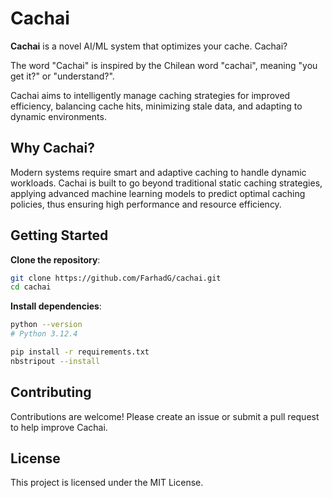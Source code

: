 # Cachai

**Cachai** is a novel AI/ML system that optimizes your cache. Cachai? 

The word "Cachai" is inspired by the Chilean word "cachai", meaning "you get it?" or "understand?".

Cachai aims to intelligently manage caching strategies for improved efficiency, balancing cache hits, minimizing stale data, and adapting to dynamic environments.

## Why Cachai?
Modern systems require smart and adaptive caching to handle dynamic workloads. Cachai is built to go beyond traditional static caching strategies, applying advanced machine learning models to predict optimal caching policies, thus ensuring high performance and resource efficiency.

## Getting Started

**Clone the repository**:
```sh
git clone https://github.com/FarhadG/cachai.git
cd cachai
```

**Install dependencies**:
```sh
python --version
# Python 3.12.4

pip install -r requirements.txt
nbstripout --install
```

## Contributing
Contributions are welcome! Please create an issue or submit a pull request to help improve Cachai.

## License
This project is licensed under the MIT License.

